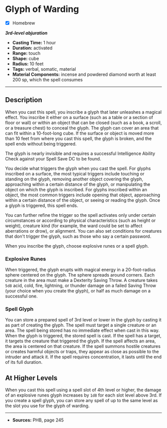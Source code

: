 # Glyph of Warding
- [x] Homebrew

***3rd-level abjuration***
- **Casting Time:** 1 hour
- **Duration:** activated
- **Range:** touch
- **Shape:** cube
- **Radius:** 10 feet
- **Tags:** verbal, somatic, material
- **Material Components:** incense and powdered diamond worth at least 200 sp, which the spell consumes

---

## Description
When you cast this spell, you inscribe a glyph that later unleashes a magical effect.
You inscribe it either on a surface (such as a table or a section of floor or wall) or within an object that can be closed (such as a book, a scroll, or a treasure chest) to conceal the glyph.
The glyph can cover an area that can fit within a 10-foot-long cube.
If the surface or object is moved more than 10 feet from where you cast this spell, the glyph is broken, and the spell ends without being triggered.

The glyph is nearly invisible and requires a successful Intelligence Ability Check against your Spell Save DC to be found.

You decide what triggers the glyph when you cast the spell.
For glyphs inscribed on a surface, the most typical triggers include touching or standing on the glyph, removing another object covering the glyph, approaching within a certain distance of the glyph, or manipulating the object on which the glyph is inscribed.
For glyphs inscribed within an object, the most common triggers include opening that object, approaching within a certain distance of the object, or seeing or reading the glyph.
Once a glyph is triggered, this spell ends.

You can further refine the trigger so the spell activates only under certain circumstances or according to physical characteristics (such as height or weight), creature kind (for example, the ward could be set to affect aberrations or drow), or alignment.
You can also set conditions for creatures that don't trigger the glyph, such as those who say a certain password.

When you inscribe the glyph, choose explosive runes or a spell glyph.

### Explosive Runes
When triggered, the glyph erupts with magical energy in a 20-foot-radius sphere centered on the glyph.
The sphere spreads around corners.
Each creature in the area must make a Dexterity Saving Throw.
A creature takes `5d8` acid, cold, fire, lightning, or thunder damage on a failed Saving Throw (your choice when you create the glyph), or half as much damage on a successful one.

### Spell Glyph
You can store a prepared spell of 3rd level or lower in the glyph by casting it as part of creating the glyph.
The spell must target a single creature or an area.
The spell being stored has no immediate effect when cast in this way.
When the glyph is triggered, the stored spell is cast.
If the spell has a target, it targets the creature that triggered the glyph.
If the spell affects an area, the area is centered on that creature.
If the spell summons hostile creatures or creates harmful objects or traps, they appear as close as possible to the intruder and attack it.
If the spell requires concentration, it lasts until the end of its full duration.

## At Higher Levels
When you cast this spell using a spell slot of 4th level or higher, the damage of an explosive runes glyph increases by `1d8` for each slot level above 3rd.
If you create a spell glyph, you can store any spell of up to the same level as the slot you use for the glyph of warding.

---

- **Sources:** PHB, page 245
